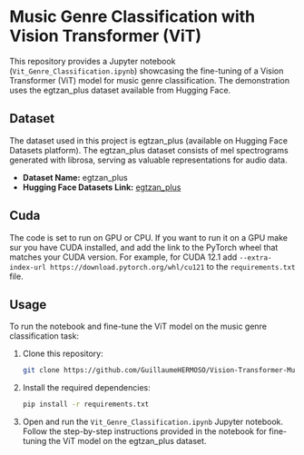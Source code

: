 # Music Genre Classification with Vision Transformer (ViT)

This repository provides a Jupyter notebook (`Vit_Genre_Classification.ipynb`) showcasing the fine-tuning of a Vision Transformer (ViT) model for music genre classification. The demonstration uses the egtzan_plus dataset available from Hugging Face.

## Dataset

The dataset used in this project is egtzan_plus (available on Hugging Face Datasets platform). The egtzan_plus dataset consists of mel spectrograms generated with librosa, serving as valuable representations for audio data.

- **Dataset Name:** egtzan_plus
- **Hugging Face Datasets Link:** [egtzan_plus](https://huggingface.co/datasets/ghermoso/egtzan_plus)

## Cuda

The code is set to run on GPU or CPU. If you want to run it on a GPU make sur you have CUDA installed, and add the link to the PyTorch wheel that matches your CUDA version. For example, for CUDA 12.1 add `--extra-index-url https://download.pytorch.org/whl/cu121` to the `requirements.txt` file.

## Usage

To run the notebook and fine-tune the ViT model on the music genre classification task:

1. Clone this repository:

    ```bash
    git clone https://github.com/GuillaumeHERMOSO/Vision-Transformer-Music-Genre-Classification.git
    ```

2. Install the required dependencies:

    ```bash
    pip install -r requirements.txt
    ```

3. Open and run the `Vit_Genre_Classification.ipynb` Jupyter notebook. Follow the step-by-step instructions provided in the notebook for fine-tuning the ViT model on the egtzan_plus dataset.

